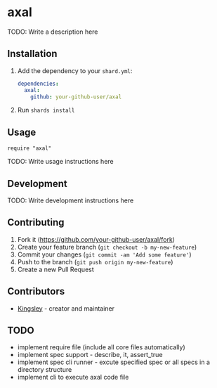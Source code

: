 # axal

TODO: Write a description here

## Installation

1. Add the dependency to your `shard.yml`:

   ```yaml
   dependencies:
     axal:
       github: your-github-user/axal
   ```

2. Run `shards install`

## Usage

```crystal
require "axal"
```

TODO: Write usage instructions here

## Development

TODO: Write development instructions here

## Contributing

1. Fork it (<https://github.com/your-github-user/axal/fork>)
2. Create your feature branch (`git checkout -b my-new-feature`)
3. Commit your changes (`git commit -am 'Add some feature'`)
4. Push to the branch (`git push origin my-new-feature`)
5. Create a new Pull Request

## Contributors

- [Kingsley](https://github.com/your-github-user) - creator and maintainer

## TODO

- implement require file (include all core files automatically)
- implement spec support - describe, it, assert_true
- implement spec cli runner - excute specified spec or all specs in a directory structure
- implement cli to execute axal code file